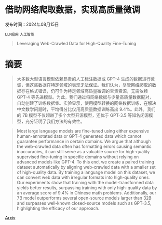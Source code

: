 # 借助网络爬取数据，实现高质量微调

发布时间：2024年08月15日

`LLM应用` `人工智能`

> Leveraging Web-Crawled Data for High-Quality Fine-Tuning

# 摘要

> 大多数大型语言模型依赖昂贵的人工标注数据或 GPT-4 生成的数据进行微调，但这些数据在特定领域的表现无法保证。我们认为，尽管网络爬取的数据存在格式错误，仍可作为特定领域高质量微调的宝贵资源，无需依赖 GPT-4 等先进模型。为此，我们通过将网络数据与少量高质量数据配对，自动创建了训练数据集。实验显示，使用模型转换的网络数据训练，在解决中文数学问题时，平均得分比仅用高质量数据训练高出 9.4%。此外，我们的 7B 模型不仅超越了多个大型开源模型，还优于 GPT-3.5 等知名闭源模型，充分证明了我们方法的有效性。

> Most large language models are fine-tuned using either expensive human-annotated data or GPT-4 generated data which cannot guarantee performance in certain domains. We argue that although the web-crawled data often has formatting errors causing semantic inaccuracies, it can still serve as a valuable source for high-quality supervised fine-tuning in specific domains without relying on advanced models like GPT-4. To this end, we create a paired training dataset automatically by aligning web-crawled data with a smaller set of high-quality data. By training a language model on this dataset, we can convert web data with irregular formats into high-quality ones. Our experiments show that training with the model-transformed data yields better results, surpassing training with only high-quality data by an average score of 9.4% in Chinese math problems. Additionally, our 7B model outperforms several open-source models larger than 32B and surpasses well-known closed-source models such as GPT-3.5, highlighting the efficacy of our approach.

[Arxiv](https://arxiv.org/abs/2408.08003)